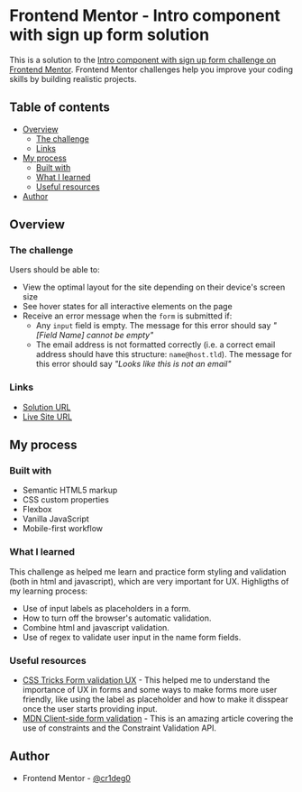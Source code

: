 # Frontend Mentor - Intro component with sign up form solution

This is a solution to the [Intro component with sign up form challenge on Frontend Mentor](https://www.frontendmentor.io/challenges/intro-component-with-signup-form-5cf91bd49edda32581d28fd1). Frontend Mentor challenges help you improve your coding skills by building realistic projects. 

## Table of contents

- [Overview](#overview)
  - [The challenge](#the-challenge)
  - [Links](#links)
- [My process](#my-process)
  - [Built with](#built-with)
  - [What I learned](#what-i-learned)
  - [Useful resources](#useful-resources)
- [Author](#author)

## Overview

### The challenge

Users should be able to:

- View the optimal layout for the site depending on their device's screen size
- See hover states for all interactive elements on the page
- Receive an error message when the `form` is submitted if:
  - Any `input` field is empty. The message for this error should say *"[Field Name] cannot be empty"*
  - The email address is not formatted correctly (i.e. a correct email address should have this structure: `name@host.tld`). The message for this error should say *"Looks like this is not an email"*

### Links

- [Solution URL](https://www.frontendmentor.io/solutions/mobile-first-intro-component-with-sign-up-form-B1oSJhYrc)
- [Live Site URL](https://cr1deg0.github.io/intro-component/)

## My process

### Built with

- Semantic HTML5 markup
- CSS custom properties
- Flexbox
- Vanilla JavaScript
- Mobile-first workflow

### What I learned

This challenge as helped me learn and practice form styling and validation (both in html and javascript), which are very important for UX. Highligths of my learning process:

- Use of input labels as placeholders in a form.
- How to turn off the browser's automatic validation.
- Combine html and javascript validation.
- Use of regex to validate user input in the name form fields.

### Useful resources

- [CSS Tricks Form validation UX](https://css-tricks.com/form-validation-ux-html-css/) - This helped me to understand the importance of UX in forms and some ways to make forms more user friendly, like using the label as 
placeholder and how to make it disspear once the user starts providing input.
- [MDN Client-side form validation](https://developer.mozilla.org/en-US/docs/Learn/Forms/Form_validation#validating_forms_using_javascript) - This is an amazing article covering the use of constraints and the Constraint Validation API.

## Author

- Frontend Mentor - [@cr1deg0](https://www.frontendmentor.io/profile/cr1deg0/solutions)


